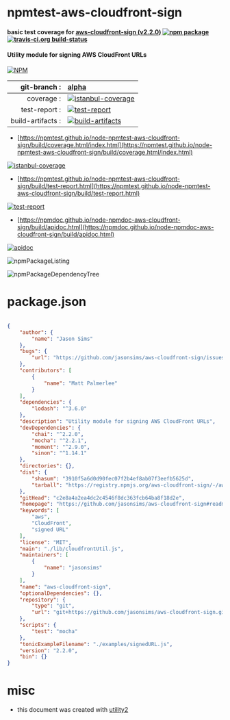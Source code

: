 # npmtest-aws-cloudfront-sign

#### basic test coverage for  [aws-cloudfront-sign (v2.2.0)](https://github.com/jasonsims/aws-cloudfront-sign#readme)  [![npm package](https://img.shields.io/npm/v/npmtest-aws-cloudfront-sign.svg?style=flat-square)](https://www.npmjs.org/package/npmtest-aws-cloudfront-sign) [![travis-ci.org build-status](https://api.travis-ci.org/npmtest/node-npmtest-aws-cloudfront-sign.svg)](https://travis-ci.org/npmtest/node-npmtest-aws-cloudfront-sign)

#### Utility module for signing AWS CloudFront URLs

[![NPM](https://nodei.co/npm/aws-cloudfront-sign.png?downloads=true&downloadRank=true&stars=true)](https://www.npmjs.com/package/aws-cloudfront-sign)

| git-branch : | [alpha](https://github.com/npmtest/node-npmtest-aws-cloudfront-sign/tree/alpha)|
|--:|:--|
| coverage : | [![istanbul-coverage](https://npmtest.github.io/node-npmtest-aws-cloudfront-sign/build/coverage.badge.svg)](https://npmtest.github.io/node-npmtest-aws-cloudfront-sign/build/coverage.html/index.html)|
| test-report : | [![test-report](https://npmtest.github.io/node-npmtest-aws-cloudfront-sign/build/test-report.badge.svg)](https://npmtest.github.io/node-npmtest-aws-cloudfront-sign/build/test-report.html)|
| build-artifacts : | [![build-artifacts](https://npmtest.github.io/node-npmtest-aws-cloudfront-sign/glyphicons_144_folder_open.png)](https://github.com/npmtest/node-npmtest-aws-cloudfront-sign/tree/gh-pages/build)|

- [https://npmtest.github.io/node-npmtest-aws-cloudfront-sign/build/coverage.html/index.html](https://npmtest.github.io/node-npmtest-aws-cloudfront-sign/build/coverage.html/index.html)

[![istanbul-coverage](https://npmtest.github.io/node-npmtest-aws-cloudfront-sign/build/screenCapture.buildCi.browser.%252Ftmp%252Fbuild%252Fcoverage.lib.html.png)](https://npmtest.github.io/node-npmtest-aws-cloudfront-sign/build/coverage.html/index.html)

- [https://npmtest.github.io/node-npmtest-aws-cloudfront-sign/build/test-report.html](https://npmtest.github.io/node-npmtest-aws-cloudfront-sign/build/test-report.html)

[![test-report](https://npmtest.github.io/node-npmtest-aws-cloudfront-sign/build/screenCapture.buildCi.browser.%252Ftmp%252Fbuild%252Ftest-report.html.png)](https://npmtest.github.io/node-npmtest-aws-cloudfront-sign/build/test-report.html)

- [https://npmdoc.github.io/node-npmdoc-aws-cloudfront-sign/build/apidoc.html](https://npmdoc.github.io/node-npmdoc-aws-cloudfront-sign/build/apidoc.html)

[![apidoc](https://npmdoc.github.io/node-npmdoc-aws-cloudfront-sign/build/screenCapture.buildCi.browser.%252Ftmp%252Fbuild%252Fapidoc.html.png)](https://npmdoc.github.io/node-npmdoc-aws-cloudfront-sign/build/apidoc.html)

![npmPackageListing](https://npmtest.github.io/node-npmtest-aws-cloudfront-sign/build/screenCapture.npmPackageListing.svg)

![npmPackageDependencyTree](https://npmtest.github.io/node-npmtest-aws-cloudfront-sign/build/screenCapture.npmPackageDependencyTree.svg)



# package.json

```json

{
    "author": {
        "name": "Jason Sims"
    },
    "bugs": {
        "url": "https://github.com/jasonsims/aws-cloudfront-sign/issues"
    },
    "contributors": [
        {
            "name": "Matt Palmerlee"
        }
    ],
    "dependencies": {
        "lodash": "^3.6.0"
    },
    "description": "Utility module for signing AWS CloudFront URLs",
    "devDependencies": {
        "chai": "^2.2.0",
        "mocha": "^2.2.1",
        "moment": "^2.9.0",
        "sinon": "^1.14.1"
    },
    "directories": {},
    "dist": {
        "shasum": "3910f5a6d0d90fec07f2b4ef8ab07f3eefb5625d",
        "tarball": "https://registry.npmjs.org/aws-cloudfront-sign/-/aws-cloudfront-sign-2.2.0.tgz"
    },
    "gitHead": "c2e8a4a2ea4dc2c4546f8dc363fcb64ba8f18d2e",
    "homepage": "https://github.com/jasonsims/aws-cloudfront-sign#readme",
    "keywords": [
        "aws",
        "CloudFront",
        "signed URL"
    ],
    "license": "MIT",
    "main": "./lib/cloudfrontUtil.js",
    "maintainers": [
        {
            "name": "jasonsims"
        }
    ],
    "name": "aws-cloudfront-sign",
    "optionalDependencies": {},
    "repository": {
        "type": "git",
        "url": "git+https://github.com/jasonsims/aws-cloudfront-sign.git"
    },
    "scripts": {
        "test": "mocha"
    },
    "tonicExampleFilename": "./examples/signedURL.js",
    "version": "2.2.0",
    "bin": {}
}
```



# misc
- this document was created with [utility2](https://github.com/kaizhu256/node-utility2)
